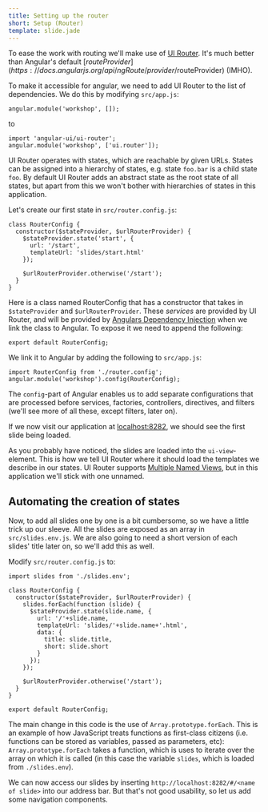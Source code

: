 ```yaml
---
title: Setting up the router
short: Setup (Router)
template: slide.jade
---
```


To ease the work with routing we'll make use of [UI Router](https://github.com/angular-ui/ui-router). It's much better than Angular's default [$routeProvider](https://docs.angularjs.org/api/ngRoute/provider/$routeProvider) (IMHO).

To make it accessible for angular, we need to add UI Router to the list of dependencies. We do this by modifying ```src/app.js```:

    angular.module('workshop', []);

to

    import 'angular-ui/ui-router';
    angular.module('workshop', ['ui.router']);

UI Router operates with states, which are reachable by given URLs. States can be assigned into a hierarchy of states, e.g. state ```foo.bar``` is a child state ```foo```. By default UI Router adds an abstract state as the root state of all states, but apart from this we won't bother with hierarchies of states in this application.

Let's create our first state in ```src/router.config.js```:

    class RouterConfig {
      constructor($stateProvider, $urlRouterProvider) {
        $stateProvider.state('start', {
          url: '/start',
          templateUrl: 'slides/start.html'
        });

        $urlRouterProvider.otherwise('/start');
      }
    }

Here is a class named RouterConfig that has a constructor that takes in ```$stateProvider``` and ```$urlRouterProvider```. These _services_ are provided by UI Router, and will be provided by [Angulars Dependency Injection](https://docs.angularjs.org/guide/di) when we link the class to Angular. To expose it we need to append the following:

    export default RouterConfig;

We link it to Angular by adding the following to ```src/app.js```:

    import RouterConfig from './router.config';
    angular.module('workshop').config(RouterConfig);

The ```config```-part of Angular enables us to add separate configurations that are processed before services, factories, controllers, directives, and filters (we'll see more of all these, except filters, later on).

If we now visit our application at [localhost:8282](http://localhost:8282), we should see the first slide being loaded.

As you probably have noticed, the slides are loaded into the ```ui-view```-element. This is how we tell UI Router where it should load the templates we describe in our states. UI Router supports [Multiple Named Views](https://github.com/angular-ui/ui-router/wiki/Multiple-Named-Views), but in this application we'll stick with one unnamed.

## Automating the creation of states

Now, to add all slides one by one is a bit cumbersome, so we have a little trick up our sleeve. All the slides are exposed as an array in ```src/slides.env.js```. We are also going to need a short version of each slides' title later on, so we'll add this as well.

Modify ```src/router.config.js``` to:

    import slides from './slides.env';

    class RouterConfig {
      constructor($stateProvider, $urlRouterProvider) {
        slides.forEach(function (slide) {
          $stateProvider.state(slide.name, {
            url: '/'+slide.name,
            templateUrl: 'slides/'+slide.name+'.html',
            data: {
              title: slide.title,
              short: slide.short
            }
          });
        });

        $urlRouterProvider.otherwise('/start');
      }
    }

    export default RouterConfig;

The main change in this code is the use of ```Array.prototype.forEach```. This is an example of how JavaScript treats functions as first-class citizens (i.e. functions can be stored as variables, passed as parameters, etc): ```Array.prototype.forEach``` takes a function, which is uses to iterate over the array on which it is called (in this case the variable ```slides```, which is loaded from ```./slides.env```).

We can now access our slides by inserting ```http://localhost:8282/#/<name of slide>``` into our address bar. But that's not good usability, so let us add some navigation components.